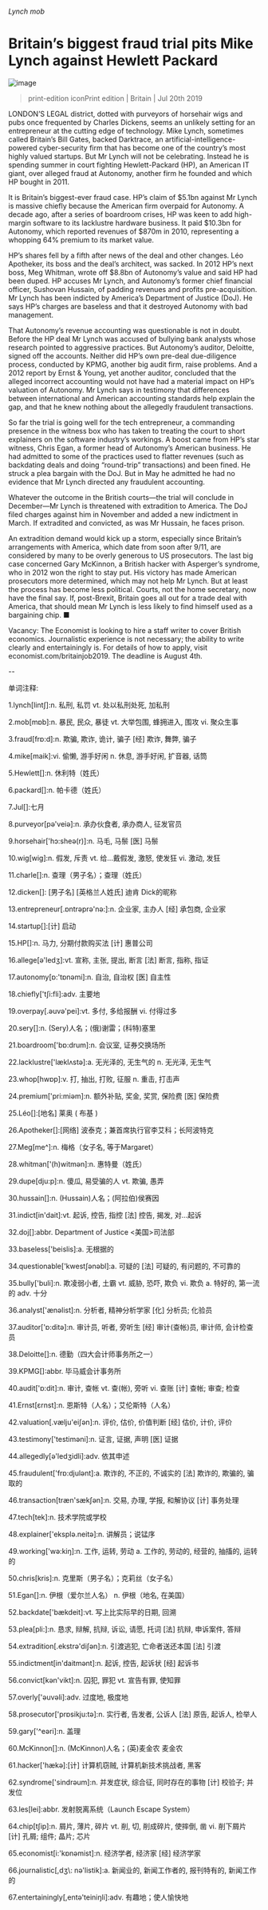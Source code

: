 ###### Lynch mob
# Britain’s biggest fraud trial pits Mike Lynch against Hewlett Packard 
![image](images/20190720_BRP501.jpg) 
> print-edition iconPrint edition | Britain | Jul 20th 2019 
LONDON’S LEGAL district, dotted with purveyors of horsehair wigs and pubs once frequented by Charles Dickens, seems an unlikely setting for an entrepreneur at the cutting edge of technology. Mike Lynch, sometimes called Britain’s Bill Gates, backed Darktrace, an artificial-intelligence-powered cyber-security firm that has become one of the country’s most highly valued startups. But Mr Lynch will not be celebrating. Instead he is spending summer in court fighting Hewlett-Packard (HP), an American IT giant, over alleged fraud at Autonomy, another firm he founded and which HP bought in 2011. 
It is Britain’s biggest-ever fraud case. HP’s claim of $5.1bn against Mr Lynch is massive chiefly because the American firm overpaid for Autonomy. A decade ago, after a series of boardroom crises, HP was keen to add high-margin software to its lacklustre hardware business. It paid $10.3bn for Autonomy, which reported revenues of $870m in 2010, representing a whopping 64% premium to its market value. 
HP’s shares fell by a fifth after news of the deal and other changes. Léo Apotheker, its boss and the deal’s architect, was sacked. In 2012 HP’s next boss, Meg Whitman, wrote off $8.8bn of Autonomy’s value and said HP had been duped. HP accuses Mr Lynch, and Autonomy’s former chief financial officer, Sushovan Hussain, of padding revenues and profits pre-acquisition. Mr Lynch has been indicted by America’s Department of Justice (DoJ). He says HP’s charges are baseless and that it destroyed Autonomy with bad management. 
That Autonomy’s revenue accounting was questionable is not in doubt. Before the HP deal Mr Lynch was accused of bullying bank analysts whose research pointed to aggressive practices. But Autonomy’s auditor, Deloitte, signed off the accounts. Neither did HP’s own pre-deal due-diligence process, conducted by KPMG, another big audit firm, raise problems. And a 2012 report by Ernst & Young, yet another auditor, concluded that the alleged incorrect accounting would not have had a material impact on HP’s valuation of Autonomy. Mr Lynch says in testimony that differences between international and American accounting standards help explain the gap, and that he knew nothing about the allegedly fraudulent transactions. 
So far the trial is going well for the tech entrepreneur, a commanding presence in the witness box who has taken to treating the court to short explainers on the software industry’s workings. A boost came from HP’s star witness, Chris Egan, a former head of Autonomy’s American business. He had admitted to some of the practices used to flatter revenues (such as backdating deals and doing “round-trip” transactions) and been fined. He struck a plea bargain with the DoJ. But in May he admitted he had no evidence that Mr Lynch directed any fraudulent accounting. 
Whatever the outcome in the British courts—the trial will conclude in December—Mr Lynch is threatened with extradition to America. The DoJ filed charges against him in November and added a new indictment in March. If extradited and convicted, as was Mr Hussain, he faces prison. 
An extradition demand would kick up a storm, especially since Britain’s arrangements with America, which date from soon after 9/11, are considered by many to be overly generous to US prosecutors. The last big case concerned Gary McKinnon, a British hacker with Asperger’s syndrome, who in 2012 won the right to stay put. His victory has made American prosecutors more determined, which may not help Mr Lynch. But at least the process has become less political. Courts, not the home secretary, now have the final say. If, post-Brexit, Britain goes all out for a trade deal with America, that should mean Mr Lynch is less likely to find himself used as a bargaining chip. ■ 
Vacancy: The Economist is looking to hire a staff writer to cover British economics. Journalistic experience is not necessary; the ability to write clearly and entertainingly is. For details of how to apply, visit economist.com/britainjob2019. The deadline is August 4th. 
-- 
 单词注释:
1.lynch[lintʃ]:n. 私刑, 私罚 vt. 处以私刑处死, 加私刑 
2.mob[mɒb]:n. 暴民, 民众, 暴徒 vt. 大举包围, 蜂拥进入, 围攻 vi. 聚众生事 
3.fraud[frɒ:d]:n. 欺骗, 欺诈, 诡计, 骗子 [经] 欺诈, 舞弊, 骗子 
4.mike[maik]:vi. 偷懒, 游手好闲 n. 休息, 游手好闲, 扩音器, 话筒 
5.Hewlett[]:n. 休利特（姓氏） 
6.packard[]:n. 帕卡德（姓氏） 
7.Jul[]:七月 
8.purveyor[pә'veiә]:n. 承办伙食者, 承办商人, 征发官员 
9.horsehair['hɔ:sheә(r)]:n. 马毛, 马鬃 [医] 马鬃 
10.wig[wig]:n. 假发, 斥责 vt. 给...戴假发, 激怒, 使发狂 vi. 激动, 发狂 
11.charle[]:n. 查理（男子名）；查理（姓氏） 
12.dicken[]: [男子名] [英格兰人姓氏] 迪肯 Dick的昵称 
13.entrepreneur[.ɒntrәprә'nә:]:n. 企业家, 主办人 [经] 承包商, 企业家 
14.startup[]:[计] 启动 
15.HP[]:n. 马力, 分期付款购买法 [计] 惠普公司 
16.allege[ә'ledʒ]:vt. 宣称, 主张, 提出, 断言 [法] 断言, 指称, 指证 
17.autonomy[ɒ:'tɒnәmi]:n. 自治, 自治权 [医] 自主性 
18.chiefly['tʃi:fli]:adv. 主要地 
19.overpay[.әuvә'pei]:vt. 多付, 多给报酬 vi. 付得过多 
20.sery[]:n. (Sery)人名；(俄)谢雷；(科特)塞里 
21.boardroom['bɒ:drum]:n. 会议室, 证券交换场所 
22.lacklustre['læklʌstә]:a. 无光泽的, 无生气的 n. 无光泽, 无生气 
23.whop[hwɒp]:v. 打, 抽出, 打败, 征服 n. 重击, 打击声 
24.premium['pri:miәm]:n. 额外补贴, 奖金, 奖赏, 保险费 [医] 保险费 
25.Léo[]:[地名] 莱奥 ( 布基 ) 
26.Apotheker[]:[网络] 波泰克；兼首席执行官李艾科；长阿波特克 
27.Meg[me^]:n. 梅格（女子名, 等于Margaret） 
28.whitman['(h)witmәn]:n. 惠特曼（姓氏） 
29.dupe[dju:p]:n. 傻瓜, 易受骗的人 vt. 欺骗, 愚弄 
30.hussain[]:n. (Hussain)人名；(阿拉伯)侯赛因 
31.indict[in'dait]:vt. 起诉, 控告, 指控 [法] 控告, 揭发, 对...起诉 
32.doj[]:abbr. Department of Justice <美国>司法部 
33.baseless['beislis]:a. 无根据的 
34.questionable['kwestʃәnәbl]:a. 可疑的 [法] 可疑的, 有问题的, 不可靠的 
35.bully['buli]:n. 欺凌弱小者, 土霸 vt. 威胁, 恐吓, 欺负 vi. 欺负 a. 特好的, 第一流的 adv. 十分 
36.analyst['ænәlist]:n. 分析者, 精神分析学家 [化] 分析员; 化验员 
37.auditor['ɒ:ditә]:n. 审计员, 听者, 旁听生 [经] 审计(查帐)员, 审计师, 会计检查员 
38.Deloitte[]:n. 德勤（四大会计师事务所之一） 
39.KPMG[]:abbr. 毕马威会计事务所 
40.audit['ɒ:dit]:n. 审计, 查帐 vt. 查(帐), 旁听 vi. 查账 [计] 查帐; 审查; 检查 
41.Ernst[ɛrnst]:n. 恩斯特（人名）；艾伦斯特（人名） 
42.valuation[.vælju'eiʃәn]:n. 评价, 估价, 价值判断 [经] 估价, 计价, 评价 
43.testimony['testimәni]:n. 证言, 证据, 声明 [医] 证据 
44.allegedly[ә'ledʒidli]:adv. 依其申述 
45.fraudulent['frɒ:djulәnt]:a. 欺诈的, 不正的, 不诚实的 [法] 欺诈的, 欺骗的, 骗取的 
46.transaction[træn'sækʃәn]:n. 交易, 办理, 学报, 和解协议 [计] 事务处理 
47.tech[tek]:n. 技术学院或学校 
48.explainer['eksplә.neitә]:n. 讲解员；说锰序 
49.working['wә:kiŋ]:n. 工作, 运转, 劳动 a. 工作的, 劳动的, 经营的, 抽搐的, 运转的 
50.chris[kris]:n. 克里斯（男子名）；克莉丝（女子名） 
51.Egan[]:n. 伊根（爱尔兰人名） n. 伊根（地名, 在美国） 
52.backdate['bækdeit]:vt. 写上比实际早的日期, 回溯 
53.plea[pli:]:n. 恳求, 辩解, 抗辩, 诉讼, 请愿, 托词 [法] 抗辩, 申诉案件, 答辩 
54.extradition[.ekstrә'diʃәn]:n. 引渡逃犯, 亡命者送还本国 [法] 引渡 
55.indictment[in'daitmәnt]:n. 起诉, 控告, 起诉状 [经] 起诉书 
56.convict[kәn'vikt]:n. 囚犯, 罪犯 vt. 宣告有罪, 使知罪 
57.overly['әuvәli]:adv. 过度地, 极度地 
58.prosecutor['prɒsikju:tә]:n. 实行者, 告发者, 公诉人 [法] 原告, 起诉人, 检举人 
59.gary['^eәri]:n. 盖理 
60.McKinnon[]:n. (McKinnon)人名；(英)麦金农 麦金农 
61.hacker['hækә]:[计] 计算机窃贼, 计算机新技术挑战者, 黑客 
62.syndrome['sindrәum]:n. 并发症状, 综合征, 同时存在的事物 [计] 校验子; 并发位 
63.les[lei]:abbr. 发射脱离系统（Launch Escape System） 
64.chip[tʃip]:n. 屑片, 薄片, 碎片 vt. 削, 切, 削成碎片, 使摔倒, 凿 vi. 削下屑片 [计] 孔屑; 组件; 晶片; 芯片 
65.economist[i:'kɒnәmist]:n. 经济学者, 经济家 [经] 经济学家 
66.journalistic[,dʒ\\: nә'listik]:a. 新闻业的, 新闻工作者的, 报刊特有的, 新闻工作的 
67.entertainingly[,entə'teiniŋli]:adv. 有趣地；使人愉快地 
